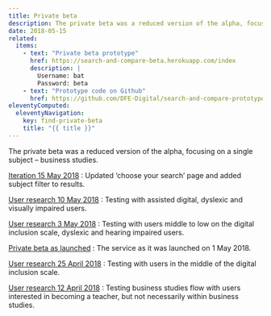 ```yaml
---
title: Private beta
description: The private beta was a reduced version of the alpha, focusing on a single subject – business studies.
date: 2018-05-15
related:
  items:
    - text: "Private beta prototype"
      href: https://search-and-compare-beta.herokuapp.com/index
      description: |
        Username: bat
        Password: beta
    - text: "Prototype code on Github"
      href: https://github.com/DFE-Digital/search-and-compare-prototype/tree/beta
eleventyComputed:
  eleventyNavigation:
    key: find-private-beta
    title: "{{ title }}"
---
```


The private beta was a reduced version of the alpha, focusing on a single subject – business studies.

[Iteration 15 May 2018](iteration-may-15)
: Updated ‘choose your search’ page and added subject filter to results.

[User research 10 May 2018](user-research-may-10)
: Testing with assisted digital, dyslexic and visually impaired users.

[User research 3 May 2018](user-research-may-3)
: Testing with users middle to low on the digital inclusion scale, dyslexic and hearing impaired users.

[Private beta as launched](private-beta-launch)
: The service as it was launched on 1 May 2018.

[User research 25 April 2018](user-research-apr-25)
: Testing with users in the middle of the digital inclusion scale.

[User research 12 April 2018](user-research-apr-12)
: Testing business studies flow with users interested in becoming a teacher, but not necessarily within business studies.
